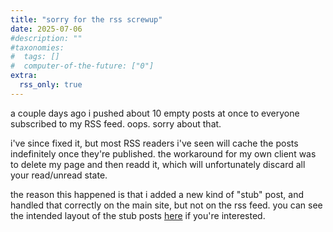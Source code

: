 ```yaml
---
title: "sorry for the rss screwup"
date: 2025-07-06
#description: ""
#taxonomies:
#  tags: []
#  computer-of-the-future: ["0"]
extra:
  rss_only: true
---
```

a couple days ago i pushed about 10 empty posts at once to everyone subscribed to my RSS feed. oops. sorry about that.

i've since fixed it, but most RSS readers i've seen will cache the posts indefinitely once they're published.
the workaround for my own client was to delete my page and then readd it, which will unfortunately discard all your read/unread state.

the reason this happened is that i added a new kind of "stub" post, and handled that correctly on the main site, but not on the rss feed. you can see the intended layout of the stub posts [here](/computer-of-the-future) if you're interested.

